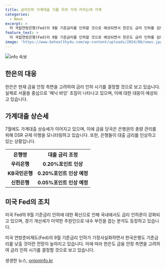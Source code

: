 ```yaml
---
title: 금리인하 가계대출 기름 우려 기대 커지는데 가계
categories:
  - News
excerpt: >
  미 국립연방은행(Fed)이 9월 기준금리를 인하할 것으로 예상되면서 한은도 금리 인하를 검토 중. 미 국립연방은행(Fed)의 결정에 따른 금융시장의 영향과 가계대출 상승 추세, 한국은행의 금리 정책에 대한 기대 등이 논의되고 있다. 미국의 금리 인하 가능성으로 인한 국내 경기부진 우려와 부동산 시장 안정을 위한 금리 인하 여부에 대한 관심이 높아졌다. 또한, 은행들의 대출 금리 인상에 대한 내용도 포함된다.
feature_text: >
  미 국립연방은행(Fed)이 9월 기준금리를 인하할 것으로 예상되면서 한은도 금리 인하를 검토 중. 미 국립연방은행(Fed)의 결정에 따른 금융시장의 영향과 가계대출 상승 추세, 한국은행의 금리 정책에 대한 기대 등이 논의되고 있다. 미국의 금리 인하 가능성으로 인한 국내 경기부진 우려와 부동산 시장 안정을 위한 금리 인하 여부에 대한 관심이 높아졌다. 또한, 은행들의 대출 금리 인상에 대한 내용도 포함된다.
image: 'https://www.behealthy4u.com/wp-content/uploads/2024/06/news.jpg'
---
```


<p><img src="https://www.behealthy4u.com/wp-content/uploads/2024/06/news.jpg" alt="info 속보" /></p>

<h2 data-ke-size="size26">한은의 대응</h2>

<p data-ke-size="size16">한은은 현재 금융 안정 측면을 고려하여 금리 인하 시기를 결정할 것으로 보고 있습니다. 실제로 서울을 중심으로 '패닉 바잉' 조짐이 나타나고 있으며, 이에 대한 대응이 예상되고 있습니다.</p>

<h2 data-ke-size="size26">가계대출 상슨세</h2>

<p data-ke-size="size16">7월에도 가계대출 상승세가 이어지고 있으며, 이에 금융 당국은 은행권의 총량 관리를 위해 DSR 규제 이행을 모니터링하고 있습니다. 또한, 은행들이 대출 금리를 인상하고 있는 상황입니다.</p>

<table>
  <tr>
    <th><b>은행명</b></th>
    <th><b>대출 금리 조정</b></th>
  </tr>
  <tr>
    <td style="text-align: center; height: 17px;"><b>우리은행</b></td>
    <td style="text-align: center; height: 17px;"><b>0.20%포인트 인상</b></td>
  </tr>
  <tr>
    <td style="text-align: center; height: 17px;"><b>KB국민은행</b></td>
    <td style="text-align: center; height: 17px;"><b>0.20%포인트 인상 예정</b></td>
  </tr>
  <tr>
    <td style="text-align: center; height: 17px;"><b>신한은행</b></td>
    <td style="text-align: center; height: 17px;"><b>0.05%포인트 인상 예정</b></td>
  </tr>
</table>

<h2 data-ke-size="size26">미국 Fed의 조치</h2>

<p data-ke-size="size16">미국 Fed의 9월 기준금리 인하에 대한 확신으로 인해 국내에서도 금리 인하론이 강화되고 있으며, 경기 개선세가 미약한 주원인으로 내수 부진을 꼽는 분석도 등장하고 있습니다.</p>

<p data-ke-size="size16">미국 연방준비제도(Fed)의 9월 기준금리 인하가 기정사실화하면서 한국은행도 기준금리를 낮출 것이란 전망이 높아지고 있습니다. 이에 따라 한은도 금융 안정 측면을 고려하여 금리 인하 시기를 결정할 것으로 보고 있습니다.</p>
생생한 뉴스, <a href="https://onioninfo.kr" rel="dofollow">onioninfo.kr</a>


